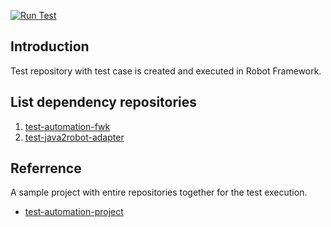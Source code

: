 [![Run Test](https://github.com/vietnd96/test-robot-framework/actions/workflows/robotframework-maven.yml/badge.svg)](https://github.com/vietnd96/test-robot-framework/actions/workflows/robotframework-maven.yml)

## Introduction

Test repository with test case is created and executed in Robot Framework.<br>

## List dependency repositories

1. [test-automation-fwk](https://github.com/vietnd96/test-automation-fwk)
2. [test-java2robot-adapter](https://github.com/vietnd96/test-java2robot-adapter)

## Referrence

A sample project with entire repositories together for the test execution.<br>

* [test-automation-project](https://github.com/vietnd96/test-automation-project)
